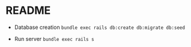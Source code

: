 # README

* Database creation
`bundle exec rails db:create db:migrate db:seed`

* Run server
`bundle exec rails s`
